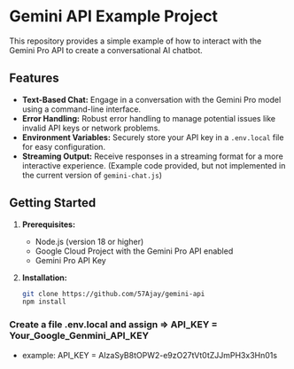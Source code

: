 # Gemini API Example Project

This repository provides a simple example of how to interact with the Gemini Pro API to create a conversational AI chatbot.

## Features

- **Text-Based Chat:** Engage in a conversation with the Gemini Pro model using a command-line interface.
- **Error Handling:** Robust error handling to manage potential issues like invalid API keys or network problems.
- **Environment Variables:**  Securely store your API key in a `.env.local` file for easy configuration.
- **Streaming Output:** Receive responses in a streaming format for a more interactive experience. (Example code provided, but not implemented in the current version of `gemini-chat.js`)

## Getting Started

1. **Prerequisites:**
   - Node.js (version 18 or higher)
   - Google Cloud Project with the Gemini Pro API enabled
   - Gemini Pro API Key

2. **Installation:**
   ```bash
   git clone https://github.com/57Ajay/gemini-api
   npm install

### Create a file .env.local and assign => API_KEY = Your_Google_Genmini_API_KEY 
- example: API_KEY = AIzaSyB8tOPW2-e9zO27tVt0tZJJmPH3x3Hn01s
